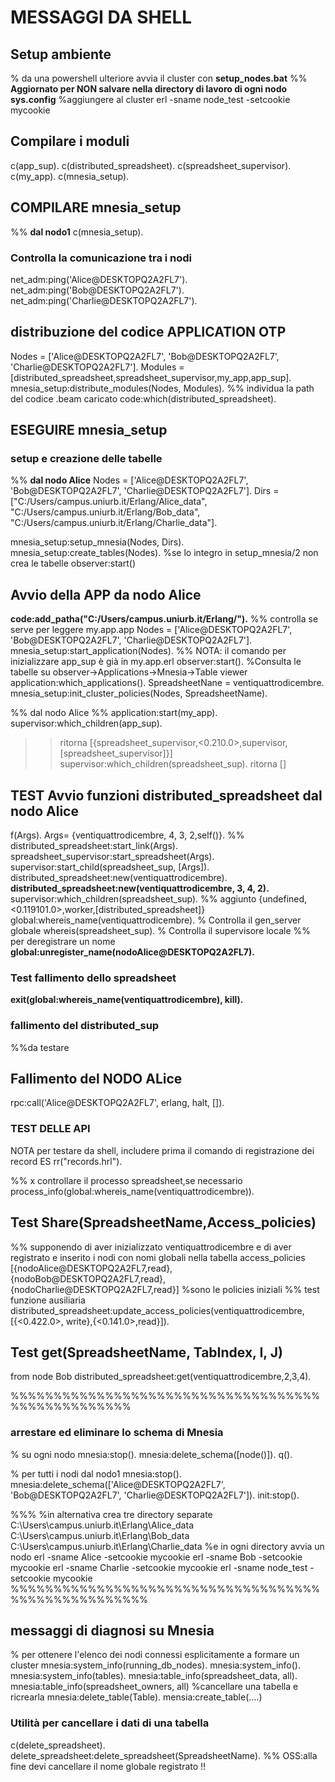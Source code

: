 # MESSAGGI DA SHELL

## Setup ambiente

% da una powershell ulteriore avvia il cluster con **setup_nodes.bat**
%% **Aggiornato per NON salvare nella directory di lavoro di ogni nodo sys.config**
%aggiungere al cluster
erl -sname node_test -setcookie mycookie

## Compilare i moduli

c(app_sup).
c(distributed_spreadsheet).
c(spreadsheet_supervisor).
c(my_app).
c(mnesia_setup).

## COMPILARE mnesia_setup

%% **dal nodo1**
c(mnesia_setup).

### Controlla la comunicazione tra i nodi

net_adm:ping('Alice@DESKTOPQ2A2FL7').
net_adm:ping('Bob@DESKTOPQ2A2FL7').
net_adm:ping('Charlie@DESKTOPQ2A2FL7').

## distribuzione del codice APPLICATION OTP

Nodes = ['Alice@DESKTOPQ2A2FL7', 'Bob@DESKTOPQ2A2FL7', 'Charlie@DESKTOPQ2A2FL7'].
Modules = [distributed_spreadsheet,spreadsheet_supervisor,my_app,app_sup].
mnesia_setup:distribute_modules(Nodes, Modules).
%% individua la path del codice .beam caricato
code:which(distributed_spreadsheet).

## ESEGUIRE mnesia_setup 

### setup e creazione delle tabelle

%% **dal nodo Alice**
Nodes = ['Alice@DESKTOPQ2A2FL7', 'Bob@DESKTOPQ2A2FL7', 'Charlie@DESKTOPQ2A2FL7'].
Dirs = ["C:/Users/campus.uniurb.it/Erlang/Alice_data",
        "C:/Users/campus.uniurb.it/Erlang/Bob_data",
        "C:/Users/campus.uniurb.it/Erlang/Charlie_data"].

mnesia_setup:setup_mnesia(Nodes, Dirs).
mnesia_setup:create_tables(Nodes). %se lo integro in setup_mnesia/2 non crea le tabelle
observer:start()

## Avvio della APP da nodo Alice

**code:add_patha("C:/Users/campus.uniurb.it/Erlang/").** %% controlla se serve per leggere my.app.app
Nodes = ['Alice@DESKTOPQ2A2FL7', 'Bob@DESKTOPQ2A2FL7', 'Charlie@DESKTOPQ2A2FL7'].
mnesia_setup:start_application(Nodes).    %% NOTA: il comando per inizializzare app_sup è già in my.app.erl
observer:start().
%Consulta le tabelle su observer->Applications->Mnesia->Table viewer
application:which_applications().
SpreadsheetNane = ventiquattrodicembre.
mnesia_setup:init_cluster_policies(Nodes, SpreadsheetName).

%% dal nodo Alice
%% application:start(my_app).
supervisor:which_children(app_sup).
>>ritorna [{spreadsheet_supervisor,<0.210.0>,supervisor,[spreadsheet_supervisor]}]
supervisor:which_children(spreadsheet_sup).
>>ritorna []

## TEST Avvio funzioni distributed_spreadsheet dal nodo Alice

f(Args).
Args= {ventiquattrodicembre, 4, 3, 2,self()}.
%% distributed_spreadsheet:start_link(Args).
spreadsheet_supervisor:start_spreadsheet(Args).
supervisor:start_child(spreadsheet_sup, [Args]).
distributed_spreadsheet:new(ventiquattrodicembre).
**distributed_spreadsheet:new(ventiquattrodicembre, 3, 4, 2).**
supervisor:which_children(spreadsheet_sup). %% aggiunto {undefined,<0.119101.0>,worker,[distributed_spreadsheet]}
global:whereis_name(ventiquattrodicembre). % Controlla il gen_server globale
whereis(spreadsheet_sup). % Controlla il supervisore locale
%% per deregistrare un nome **global:unregister_name(nodoAlice@DESKTOPQ2A2FL7).**

### Test fallimento dello spreadsheet

**exit(global:whereis_name(ventiquattrodicembre), kill).**

### fallimento del distributed_sup

%%da testare

## Fallimento del NODO ALice

rpc:call('Alice@DESKTOPQ2A2FL7', erlang, halt, []).

### TEST DELLE API

NOTA per testare da shell, includere prima il comando di registrazione dei record
ES rr("records.hrl").

%% x controllare il processo spreadsheet,se necessario
process_info(global:whereis_name(ventiquattrodicembre)).

## Test Share(SpreadsheetName,Access_policies)

%% supponendo di aver inizializzato ventiquattrodicembre e di aver registrato e inserito i nodi con nomi globali nella tabella access_policies
[{nodoAlice@DESKTOPQ2A2FL7,read},{nodoBob@DESKTOPQ2A2FL7,read},{nodoCharlie@DESKTOPQ2A2FL7,read}] %sono le policies iniziali
%% test funzione ausiliaria 
distributed_spreadsheet:update_access_policies(ventiquattrodicembre, [{<0.422.0>, write},{<0.141.0>,read}]).

## Test get(SpreadsheetName, TabIndex, I, J)

from node Bob
distributed_spreadsheet:get(ventiquattrodicembre,2,3,4).

%%%%%%%%%%%%%%%%%%%%%%%%%%%%%%%%%%%%%%%%%%%%%%%%%%

### arrestare ed eliminare lo schema di Mnesia

% su ogni nodo
mnesia:stop().
mnesia:delete_schema([node()]).
q().

% per tutti i nodi dal nodo1
mnesia:stop().
mnesia:delete_schema(['Alice@DESKTOPQ2A2FL7', 'Bob@DESKTOPQ2A2FL7', 'Charlie@DESKTOPQ2A2FL7']).
init:stop().

%%%
%in alternativa crea tre directory separate
C:\Users\campus.uniurb.it\Erlang\Alice_data
C:\Users\campus.uniurb.it\Erlang\Bob_data
C:\Users\campus.uniurb.it\Erlang\Charlie_data
%e in ogni directory avvia un nodo
erl -sname Alice -setcookie mycookie
erl -sname Bob -setcookie mycookie
erl -sname Charlie -setcookie mycookie
erl -sname node_test -setcookie mycookie
%%%%%%%%%%%%%%%%%%%%%%%%%%%%%%%%%%%%%%%%%%%%%%%%%%%%

## messaggi di diagnosi su Mnesia

% per ottenere l'elenco dei nodi connessi esplicitamente a formare  un cluster
mnesia:system_info(running_db_nodes).
mnesia:system_info().
mnesia:system_info(tables).
mnesia:table_info(spreadsheet_data, all).
mnesia:table_info(spreadsheet_owners, all)
%cancellare una tabella e ricrearla
mnesia:delete_table(Table).
mensia:create_table(....)

### Utilità per cancellare  i dati di una tabella

c(delete_spreadsheet).
delete_spreadsheet:delete_spreadsheet(SpreadsheetName).
%% OSS:alla fine devi cancellare il nome globale registrato !!